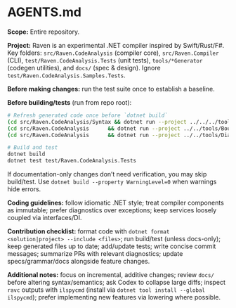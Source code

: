 # AGENTS.md

**Scope:** Entire repository.

**Project:** Raven is an experimental .NET compiler inspired by Swift/Rust/F#. Key folders: `src/Raven.CodeAnalysis` (compiler core), `src/Raven.Compiler` (CLI), `test/Raven.CodeAnalysis.Tests` (unit tests), `tools/*Generator` (codegen utilities), and `docs/` (spec & design). Ignore `test/Raven.CodeAnalysis.Samples.Tests`.

**Before making changes:** run the test suite once to establish a baseline.

**Before building/tests** (run from repo root):

```bash
# Refresh generated code once before `dotnet build`
(cd src/Raven.CodeAnalysis/Syntax && dotnet run --project ../../../tools/NodeGenerator -- -f)
(cd src/Raven.CodeAnalysis      && dotnet run --project ../../tools/BoundNodeGenerator -- -f)
(cd src/Raven.CodeAnalysis      && dotnet run --project ../../tools/DiagnosticsGenerator -- -f)

# Build and test
dotnet build
dotnet test test/Raven.CodeAnalysis.Tests
```

If documentation-only changes don’t need verification, you may skip build/test. Use `dotnet build --property WarningLevel=0` when warnings hide errors.

**Coding guidelines:** follow idiomatic .NET style; treat compiler components as immutable; prefer diagnostics over exceptions; keep services loosely coupled via interfaces/DI.

**Contribution checklist:** format code with `dotnet format <solution|project> --include <files>`; run build/test (unless docs-only); keep generated files up to date; add/update tests; write concise commit messages; summarize PRs with relevant diagnostics; update specs/grammar/docs alongside feature changes.

**Additional notes:** focus on incremental, additive changes; review `docs/` before altering syntax/semantics; ask Codex to collapse large diffs; inspect `ravc` outputs with `ilspycmd` (install via `dotnet tool install --global ilspycmd`); prefer implementing new features via lowering where possible.
